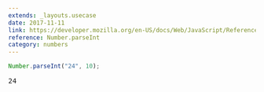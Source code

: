 ```yaml
---
extends: _layouts.usecase
date: 2017-11-11
link: https://developer.mozilla.org/en-US/docs/Web/JavaScript/Reference/Global_Objects/Number/parseInt
reference: Number.parseInt
category: numbers
---
```


```javascript
Number.parseInt("24", 10);
```

<pre class="output">24</pre>
